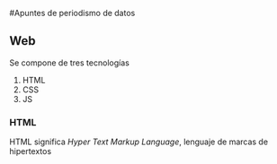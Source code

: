 #Apuntes de periodismo de datos
## Web
Se compone de tres tecnologías
1. HTML
2. CSS
3. JS
### HTML
HTML significa *Hyper Text Markup Language*, lenguaje de marcas de hipertextos
